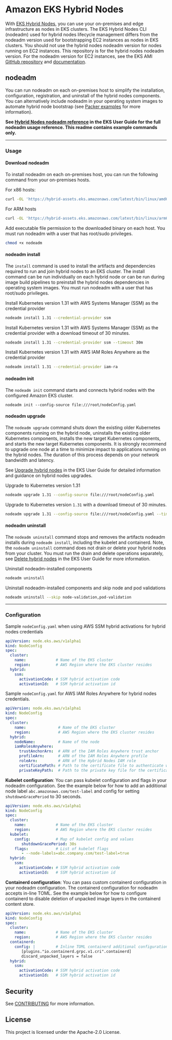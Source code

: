 # Amazon EKS Hybrid Nodes
With [EKS Hybrid Nodes](https://docs.aws.amazon.com/eks/latest/userguide/hybrid-nodes-overview.html), you can use your on-premises and edge infrastructure as nodes in EKS clusters. The EKS Hybrid Nodes CLI (nodeadm) used for hybrid nodes lifecycle management differs from the nodeadm version used for bootstrapping EC2 instances as nodes in EKS clusters. You should not use the hybrid nodes nodeadm version for nodes running on EC2 instances. This repository is for the hybrid nodes nodeadm version. For the nodeadm version for EC2 instances, see the EKS AMI [GitHub repository](https://github.com/awslabs/amazon-eks-ami) and [documentation](https://awslabs.github.io/amazon-eks-ami/nodeadm/). 

## nodeadm

You can run nodeadm on each on-premises host to simplify the installation, configuration, registration, and uninstall of the hybrid nodes components. You can alternatively include nodeadm in your operating system images to automate hybrid node bootstrap (see [Packer examples](example/packer) for more information).

**See [Hybrid Nodes nodeadm reference](https://docs.aws.amazon.com/eks/latest/userguide/hybrid-nodes-nodeadm.html) in the EKS User Guide for the full nodeadm usage reference. This readme contains example commands only.**

---

### Usage

#### Download nodeadm

To install nodeadm on each on-premises host, you can run the following command from your on-premises hosts.

For x86 hosts:

```sh
curl -OL 'https://hybrid-assets.eks.amazonaws.com/latest/bin/linux/amd64/nodeadm'
```

For ARM hosts

```sh
curl -OL 'https://hybrid-assets.eks.amazonaws.com/latest/bin/linux/arm64/nodeadm'
```

Add executable file permission to the downloaded binary on each host. You must run nodeadm with a user that has root/sudo privileges.

```sh
chmod +x nodeadm
```

#### nodeadm install

The `install` command is used to install the artifacts and dependencies required to run and join hybrid nodes to an EKS cluster. The install command can be run individually on each hybrid node or can be run during image build pipelines to preinstall the hybrid nodes dependencies in operating system images. You must run nodeadm with a user that has root/sudo privileges.

Install Kubernetes version 1.31 with AWS Systems Manager (SSM) as the credential provider
```sh
nodeadm install 1.31 --credential-provider ssm 
```
Install Kubernetes version 1.31 with AWS Systems Manager (SSM) as the credential provider with a download timeout of 30 minutes.
```sh
nodeadm install 1.31 --credential-provider ssm --timeout 30m
```
Install Kubernetes version 1.31 with AWS IAM Roles Anywhere as the credential provider
```sh
nodeadm install 1.31 --credential-provider iam-ra
```

#### nodeadm init
The `nodeadm init` command starts and connects hybrid nodes with the configured Amazon EKS cluster.

```
nodeadm init --config-source file:///root/nodeConfig.yaml
```

#### nodeadm upgrade
The `nodeadm upgrade` command shuts down the existing older Kubernetes components running on the hybrid node, uninstalls the existing older Kubernetes components, installs the new target Kubernetes components, and starts the new target Kubernetes components. It is strongly recommend to upgrade one node at a time to minimize impact to applications running on the hybrid nodes. The duration of this process depends on your network bandwidth and latency.

See [Upgrade hybrid nodes](https://docs.aws.amazon.com/eks/latest/userguide/hybrid-nodes-upgrade.html) in the EKS User Guide for detailed information and guidance on hybrid nodes upgrades.

Upgrade to Kubernetes version 1.31
```sh
nodeadm upgrade 1.31 --config-source file:///root/nodeConfig.yaml
```
Upgrade to Kubernetes version `1.31` with a download timeout of 30 minutes.
```sh
nodeadm upgrade 1.31 --config-source file:///root/nodeConfig.yaml --timeout 30m
```

#### nodeadm uninstall
The `nodeadm uninstall` command stops and removes the artifacts nodeadm installs during `nodeadm install`, including the kubelet and containerd. Note, the `nodeadm uninstall` command does not drain or delete your hybrid nodes from your cluster. You must run the drain and delete operations separately, see [Delete hybrid nodes](https://docs.aws.amazon.com/eks/latest/userguide/hybrid-nodes-delete.html) in the EKS User Guide for more information. 

Uninstall nodeadm-installed components
```sh
nodeadm uninstall
```
Uninstall nodeadm-installed components and skip node and pod validations
```sh
nodeadm uninstall --skip node-validation,pod-validation
```

---

### Configuration

Sample `nodeConfig.yaml` when using AWS SSM hybrid activations for hybrid nodes credentials

```yaml
apiVersion: node.eks.aws/v1alpha1
kind: NodeConfig
spec:
  cluster:
    name:             # Name of the EKS cluster
    region:           # AWS Region where the EKS cluster resides
  hybrid:
    ssm:
      activationCode: # SSM hybrid activation code
      activationId:   # SSM hybrid activation id
```

Sample `nodeConfig.yaml` for AWS IAM Roles Anywhere for hybrid nodes credentials.

```yaml
apiVersion: node.eks.aws/v1alpha1
kind: NodeConfig
spec:
  cluster:
    name:              # Name of the EKS cluster
    region:            # AWS Region where the EKS cluster resides
  hybrid:
    nodeName:          # Name of the node
    iamRolesAnywhere:
      trustAnchorArn:  # ARN of the IAM Roles Anywhere trust anchor
      profileArn:      # ARN of the IAM Roles Anywhere profile
      roleArn:         # ARN of the Hybrid Nodes IAM role
      certificatePath: # Path to the certificate file to authenticate with the IAM Roles Anywhere trust anchor
      privateKeyPath:  # Path to the private key file for the certificate
```

**Kubelet configuration**: You can pass kubelet configuration and flags in your nodeadm configuration. See the example below for how to add an additional node label `abc.amazonaws.com/test-label` and config for setting `shutdownGracePeriod` to 30 seconds.

```yaml
apiVersion: node.eks.aws/v1alpha1
kind: NodeConfig
spec:
  cluster:
    name:             # Name of the EKS cluster
    region:           # AWS Region where the EKS cluster resides
  kubelet:
    config:           # Map of kubelet config and values
       shutdownGracePeriod: 30s
    flags:            # List of kubelet flags
       - --node-labels=abc.company.com/test-label=true
  hybrid:
    ssm:
      activationCode: # SSM hybrid activation code
      activationId:   # SSM hybrid activation id
```

**Containerd configuration**: You can pass custom containerd configuration in your nodeadm configuration. The containerd configuration for nodeadm accepts in-line TOML. See the example below for how to configure containerd to disable deletion of unpacked image layers in the containerd content store. 

```yaml
apiVersion: node.eks.aws/v1alpha1
kind: NodeConfig
spec:
  cluster:
    name:             # Name of the EKS cluster
    region:           # AWS Region where the EKS cluster resides
  containerd:
    config: |         # Inline TOML containerd additional configuration
       [plugins."io.containerd.grpc.v1.cri".containerd]
       discard_unpacked_layers = false
  hybrid:
    ssm:
      activationCode: # SSM hybrid activation code
      activationId:   # SSM hybrid activation id
```

## Security

See [CONTRIBUTING](CONTRIBUTING.md#security-issue-notifications) for more information.

## License

This project is licensed under the Apache-2.0 License.

